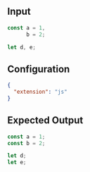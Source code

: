 
## Input
```javascript input
const a = 1,
      b = 2;

let d, e;
```

## Configuration
```json configuration
{
  "extension": "js"
}
```

## Expected Output
```javascript expected output
const a = 1;
const b = 2;

let d;
let e;
```
